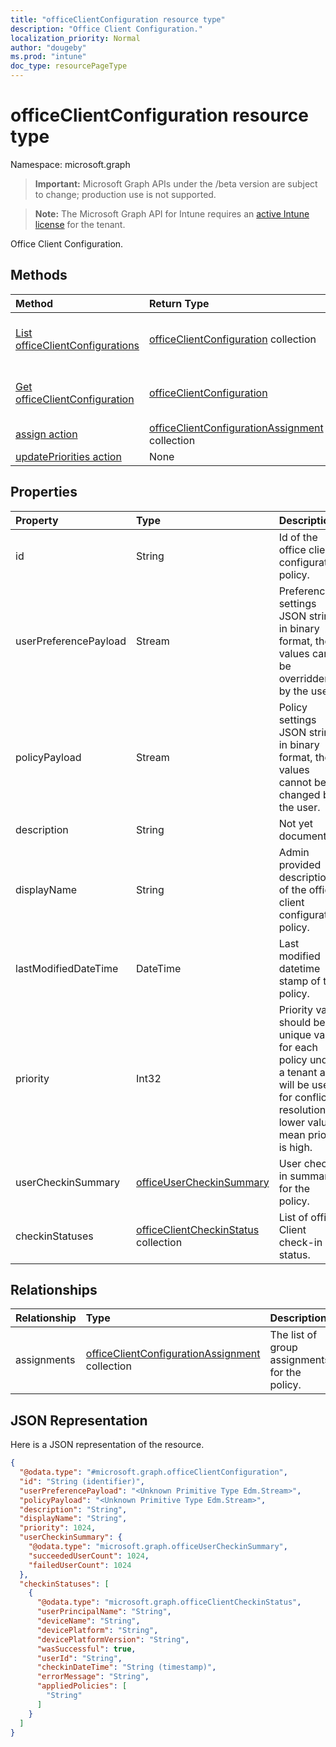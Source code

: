 ```yaml
---
title: "officeClientConfiguration resource type"
description: "Office Client Configuration."
localization_priority: Normal
author: "dougeby"
ms.prod: "intune"
doc_type: resourcePageType
---
```


# officeClientConfiguration resource type

Namespace: microsoft.graph

> **Important:** Microsoft Graph APIs under the /beta version are subject to change; production use is not supported.

> **Note:** The Microsoft Graph API for Intune requires an [active Intune license](https://go.microsoft.com/fwlink/?linkid=839381) for the tenant.

Office Client Configuration.

## Methods
|Method|Return Type|Description|
|:---|:---|:---|
|[List officeClientConfigurations](../api/intune-cirrus-officeclientconfiguration-list.md)|[officeClientConfiguration](../resources/intune-cirrus-officeclientconfiguration.md) collection|List properties and relationships of the [officeClientConfiguration](../resources/intune-cirrus-officeclientconfiguration.md) objects.|
|[Get officeClientConfiguration](../api/intune-cirrus-officeclientconfiguration-get.md)|[officeClientConfiguration](../resources/intune-cirrus-officeclientconfiguration.md)|Read properties and relationships of the [officeClientConfiguration](../resources/intune-cirrus-officeclientconfiguration.md) object.|
|[assign action](../api/intune-cirrus-officeclientconfiguration-assign.md)|[officeClientConfigurationAssignment](../resources/intune-cirrus-officeclientconfigurationassignment.md) collection|Replace all targeted groups for a policy.|
|[updatePriorities action](../api/intune-cirrus-officeclientconfiguration-updatepriorities.md)|None|Update policy priorities.|

## Properties
|Property|Type|Description|
|:---|:---|:---|
|id|String|Id of the office client configuration policy.|
|userPreferencePayload|Stream|Preference settings JSON string in binary format, these values can be overridden by the user.|
|policyPayload|Stream|Policy settings JSON string in binary format, these values cannot be changed by the user.|
|description|String|Not yet documented|
|displayName|String|Admin provided description of the office client configuration policy.|
|lastModifiedDateTime|DateTime|Last modified datetime stamp of the policy.|
|priority|Int32|Priority value should be unique value for each policy under a tenant and will be used for conflict resolution, lower values mean priority is high.|
|userCheckinSummary|[officeUserCheckinSummary](../resources/intune-cirrus-officeusercheckinsummary.md)|User check-in summary for the policy.|
|checkinStatuses|[officeClientCheckinStatus](../resources/intune-cirrus-officeclientcheckinstatus.md) collection|List of office Client check-in status.|

## Relationships
|Relationship|Type|Description|
|:---|:---|:---|
|assignments|[officeClientConfigurationAssignment](../resources/intune-cirrus-officeclientconfigurationassignment.md) collection|The list of group assignments for the policy.|

## JSON Representation
Here is a JSON representation of the resource.
<!-- {
  "blockType": "resource",
  "keyProperty": "id",
  "@odata.type": "microsoft.graph.officeClientConfiguration"
}
-->
``` json
{
  "@odata.type": "#microsoft.graph.officeClientConfiguration",
  "id": "String (identifier)",
  "userPreferencePayload": "<Unknown Primitive Type Edm.Stream>",
  "policyPayload": "<Unknown Primitive Type Edm.Stream>",
  "description": "String",
  "displayName": "String",
  "priority": 1024,
  "userCheckinSummary": {
    "@odata.type": "microsoft.graph.officeUserCheckinSummary",
    "succeededUserCount": 1024,
    "failedUserCount": 1024
  },
  "checkinStatuses": [
    {
      "@odata.type": "microsoft.graph.officeClientCheckinStatus",
      "userPrincipalName": "String",
      "deviceName": "String",
      "devicePlatform": "String",
      "devicePlatformVersion": "String",
      "wasSuccessful": true,
      "userId": "String",
      "checkinDateTime": "String (timestamp)",
      "errorMessage": "String",
      "appliedPolicies": [
        "String"
      ]
    }
  ]
}
```





